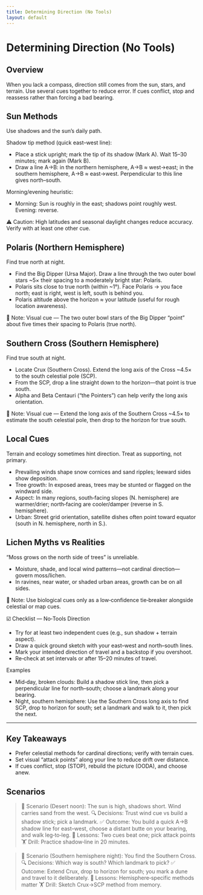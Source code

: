 ```yaml
---
title: Determining Direction (No Tools)
layout: default
---
```


# Determining Direction (No Tools)

## Overview
When you lack a compass, direction still comes from the sun, stars, and terrain. Use several cues together to reduce error. If cues conflict, stop and reassess rather than forcing a bad bearing.

## Sun Methods
Use shadows and the sun’s daily path.

Shadow tip method (quick east–west line):
- Place a stick upright; mark the tip of its shadow (Mark A). Wait 15–30 minutes; mark again (Mark B).
- Draw a line A→B: in the northern hemisphere, A→B ≈ west→east; in the southern hemisphere, A→B ≈ east→west. Perpendicular to this line gives north–south.

Morning/evening heuristic:
- Morning: Sun is roughly in the east; shadows point roughly west. Evening: reverse.

⚠️ Caution: High latitudes and seasonal daylight changes reduce accuracy. Verify with at least one other cue.

## Polaris (Northern Hemisphere)
Find true north at night.

- Find the Big Dipper (Ursa Major). Draw a line through the two outer bowl stars ~5× their spacing to a moderately bright star: Polaris.
- Polaris sits close to true north (within ~1°). Face Polaris → you face north; east is right, west is left, south is behind you.
- Polaris altitude above the horizon ≈ your latitude (useful for rough location awareness).

📝 Note: Visual cue — The two outer bowl stars of the Big Dipper “point” about five times their spacing to Polaris (true north).
<!-- TODO: Figure: fig-polaris-pointer.svg — Big Dipper with pointer stars line to Polaris (true north). -->

## Southern Cross (Southern Hemisphere)
Find true south at night.

- Locate Crux (Southern Cross). Extend the long axis of the Cross ~4.5× to the south celestial pole (SCP).
- From the SCP, drop a line straight down to the horizon—that point is true south.
- Alpha and Beta Centauri (“the Pointers”) can help verify the long axis orientation.

📝 Note: Visual cue — Extend the long axis of the Southern Cross ~4.5× to estimate the south celestial pole, then drop to the horizon for true south.
<!-- TODO: Figure: fig-southern-cross-scp.svg — Southern Cross long axis extended to SCP; drop line to horizon for true south. -->

## Local Cues
Terrain and ecology sometimes hint direction. Treat as supporting, not primary.

- Prevailing winds shape snow cornices and sand ripples; leeward sides show deposition.
- Tree growth: In exposed areas, trees may be stunted or flagged on the windward side.
- Aspect: In many regions, south‑facing slopes (N. hemisphere) are warmer/drier; north‑facing are cooler/damper (reverse in S. hemisphere).
- Urban: Street grid orientation, satellite dishes often point toward equator (south in N. hemisphere, north in S.).

## Lichen Myths vs Realities
“Moss grows on the north side of trees” is unreliable.

- Moisture, shade, and local wind patterns—not cardinal direction—govern moss/lichen.
- In ravines, near water, or shaded urban areas, growth can be on all sides.

📝 Note: Use biological cues only as a low‑confidence tie‑breaker alongside celestial or map cues.

☑️ Checklist — No‑Tools Direction
- Try for at least two independent cues (e.g., sun shadow + terrain aspect).
- Draw a quick ground sketch with your east–west and north–south lines.
- Mark your intended direction of travel and a backstop if you overshoot.
- Re‑check at set intervals or after 15–20 minutes of travel.

Examples
- Mid‑day, broken clouds: Build a shadow stick line, then pick a perpendicular line for north–south; choose a landmark along your bearing.
- Night, southern hemisphere: Use the Southern Cross long axis to find SCP, drop to horizon for south; set a landmark and walk to it, then pick the next.

---

## Key Takeaways
- Prefer celestial methods for cardinal directions; verify with terrain cues.
- Set visual “attack points” along your line to reduce drift over distance.
- If cues conflict, stop (STOP), rebuild the picture (OODA), and choose anew.

## Scenarios

> 🧭 Scenario (Desert noon): The sun is high, shadows short. Wind carries sand from the west.
> 🔍 Decisions: Trust wind cue vs build a shadow stick; pick a landmark.
> ✅ Outcome: You build a quick A→B shadow line for east–west, choose a distant butte on your bearing, and walk leg‑to‑leg.
> 🧠 Lessons: Two cues beat one; pick attack points
> 🏋️ Drill: Practice shadow‑line in 20 minutes.

> 🧭 Scenario (Southern hemisphere night): You find the Southern Cross.
> 🔍 Decisions: Which way is south? Which landmark to pick?
> ✅ Outcome: Extend Crux, drop to horizon for south; you mark a dune and travel to it deliberately.
> 🧠 Lessons: Hemisphere‑specific methods matter
> 🏋️ Drill: Sketch Crux→SCP method from memory.

